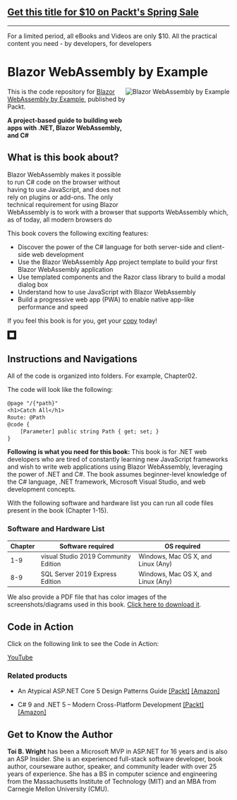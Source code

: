 ## [Get this title for $10 on Packt's Spring Sale](https://www.packt.com/B16786?utm_source=github&utm_medium=packt-github-repo&utm_campaign=spring_10_dollar_2022)
-----
For a limited period, all eBooks and Videos are only $10. All the practical content you need \- by developers, for developers

# Blazor WebAssembly by Example

<a href="https://www.packtpub.com/product/blazor-webassembly-by-example/9781800567511"><img src="https://static.packt-cdn.com/products/9781800567511/cover/smaller" alt="Blazor WebAssembly by Example" height="256px" align="right"></a>

This is the code repository for [Blazor WebAssembly by Example](https://www.packtpub.com/product/blazor-webassembly-by-example/9781800567511), published by Packt.

**A project-based guide to building web apps with .NET, Blazor WebAssembly, and C#**

## What is this book about?
Blazor WebAssembly makes it possible to run C# code on the browser without having to use JavaScript, and does not rely on plugins or add-ons. The only technical requirement for using Blazor WebAssembly is to work with a browser that supports WebAssembly which, as of today, all modern browsers do

This book covers the following exciting features: 
* Discover the power of the C# language for both server-side and client-side web development
* Use the Blazor WebAssembly App project template to build your first Blazor WebAssembly application
* Use templated components and the Razor class library to build a modal dialog box
* Understand how to use JavaScript with Blazor WebAssembly
* Build a progressive web app (PWA) to enable native app-like performance and speed

If you feel this book is for you, get your [copy](https://www.amazon.com/dp/1800567510) today!

<a href="https://www.packtpub.com/?utm_source=github&utm_medium=banner&utm_campaign=GitHubBanner"><img src="https://raw.githubusercontent.com/PacktPublishing/GitHub/master/GitHub.png" 
alt="https://www.packtpub.com/" border="5" /></a>


## Instructions and Navigations
All of the code is organized into folders. For example, Chapter02.

The code will look like the following:
```
@page "/{*path}"
<h1>Catch All</h1>
Route: @Path
@code {
    [Parameter] public string Path { get; set; }
}

```

**Following is what you need for this book:**
This book is for .NET web developers who are tired of constantly learning new JavaScript frameworks and wish to write web applications using Blazor WebAssembly, leveraging the power of .NET and C#. The book assumes beginner-level knowledge of the C# language, .NET framework, Microsoft Visual Studio, and web development concepts.

With the following software and hardware list you can run all code files present in the book (Chapter 1-15).

### Software and Hardware List

| Chapter  | Software required                   | OS required                        |
| -------- | ------------------------------------| -----------------------------------|
| 1-9        | visual Studio 2019 Community Edition                    | Windows, Mac OS X, and Linux (Any) |
| 8-9        | SQL Server 2019 Express Edition          | Windows, Mac OS X, and Linux (Any) |


We also provide a PDF file that has color images of the screenshots/diagrams used in this book. [Click here to download it](https://static.packt-cdn.com/downloads/9781800567511_ColorImages.pdf).

## Code in Action

Click on the following link to see the Code in Action:

[YouTube](https://bit.ly/3f1rJ0R)

### Related products <Other books you may enjoy>
* An Atypical ASP.NET Core 5 Design Patterns Guide [[Packt]](https://www.packtpub.com/product/an-atypical-asp-net-core-5-design-patterns-guide/9781789346091) [[Amazon]](https://www.amazon.com/dp/1789346096)

* C# 9 and .NET 5 – Modern Cross-Platform Development [[Packt]](https://www.packtpub.com/product/c-9-and-net-5-modern-cross-platform-development-fifth-edition/9781800568105) [[Amazon]](https://www.amazon.com/dp/180056810X)

## Get to Know the Author
**Toi B. Wright**
has been a Microsoft MVP in ASP.NET for 16 years and is also an ASP Insider. She is an experienced full-stack software developer, book author, courseware author, speaker, and community leader with over 25 years of experience. She has a BS in computer science and engineering from the Massachusetts Institute of Technology (MIT) and an MBA from Carnegie Mellon University (CMU).
